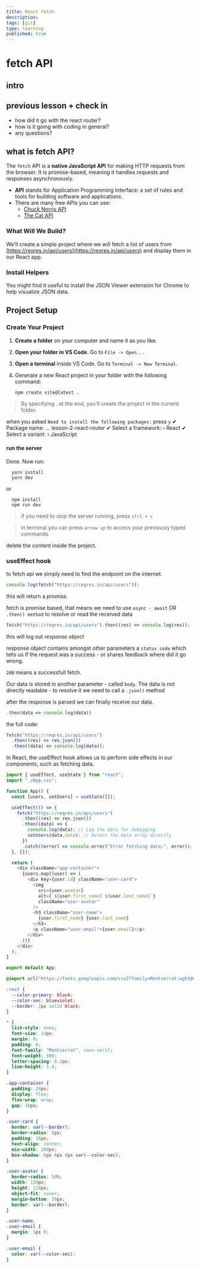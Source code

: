 ```yaml
---
title: React fetch
description:
tags: [git]
type: learning
published: true
---
```


# fetch API

## intro

## previous lesson + check in

- how did it go with the react router?
- how is it going with coding in general?
- any questions?

## what is fetch API?

The `fetch` API is a **native JavaScript API** for making HTTP requests from the browser. It is promise-based, meaning it handles requests and responses asynchronously.

- **API** stands for Application Programming Interface: a set of rules and tools for building software and applications.
- There are many free APIs you can use:
  - [Chuck Norris API](https://api.chucknorris.io/jokes/random)
  - [The Cat API](https://api.thecatapi.com/v1/images/search)

### What Will We Build?

We’ll create a simple project where we will fetch a list of users from [https://reqres.in/api/users](https://reqres.in/api/users) and display them in our React app.

### Install Helpers

You might find it useful to install the JSON Viewer extension for Chrome to help visualize JSON data.

## Project Setup

### Create Your Project

1. **Create a folder** on your computer and name it as you like.
2. **Open your folder in VS Code**. Go to `File -> Open...`
3. **Open a terminal** inside VS Code. Go to `Terminal -> New Terminal`.
4. Generate a new React project in your folder with the following command:

   ```bash
   npm create vite@latest .
   ```

> By specifying . at the end, you’ll create the project in the current folder.

when you asked `Need to install the following packages:` press `y`
✔ Package name: … lesson-2-react-router
✔ Select a framework: › React
✔ Select a variant: › JavaScript

#### run the server

Done. Now run:

```
  yarn install
  yarn dev
```

or

```
  npm install
  npm run dev
```

> if you need to stop the server running, press `ctrl + c`

> in terminal you can press `arrow up` to access your previously typed commands

delete the content inside the project.

### useEffect hook

to fetch api we simply need to find the endpoint on the internet.

```js
console.log(fetch("https://reqres.in/api/users"));
```

this will return a _promise_.

fetch is promise based, that means we need to use `async - await` OR `.then() method` to resolve or read the received data

```js
fetch("https://reqres.in/api/users").then((res) => console.log(res));
```

this will log out _response object_

response object contains amongst other parameters a `status code` which tells us if the request was a success - or shares feedback where did it go wrong.

`200` means a successfull fetch.

Our data is stored in another parameter - called `body`. The data is not directly readable - to resolve it we need to call a `.json()` method

after the response is parsed we can finally receive our data.

```js
.then(data => console.log(data))
```

the full code:

```js
fetch("https://reqres.in/api/users")
  .then((res) => res.json())
  .then((data) => console.log(data));
```

In React, the useEffect hook allows us to perform side effects in our components, such as fetching data.

```js
import { useEffect, useState } from "react";
import "./App.css";

function App() {
  const [users, setUsers] = useState([]);

  useEffect(() => {
    fetch("https://reqres.in/api/users")
      .then((res) => res.json())
      .then((data) => {
        console.log(data); // Log the data for debugging
        setUsers(data.data); // Access the data array directly
      })
      .catch((error) => console.error("Error fetching data:", error));
  }, []);

  return (
    <div className="app-container">
      {users.map((user) => (
        <div key={user.id} className="user-card">
          <img
            src={user.avatar}
            alt={`${user.first_name} ${user.last_name}`}
            className="user-avatar"
          />
          <h3 className="user-name">
            {user.first_name} {user.last_name}
          </h3>
          <p className="user-email">{user.email}</p>
        </div>
      ))}
    </div>
  );
}

export default App;
```

```css
@import url("https://fonts.googleapis.com/css2?family=Montserrat:wght@400;500;600;700&display=swap");

:root {
  --color-primary: black;
  --color-sec: blueviolet;
  --border: 2px solid black;
}

* {
  list-style: none;
  font-size: 14px;
  margin: 0;
  padding: 0;
  font-family: "Montserrat", sans-serif;
  font-weight: 900;
  letter-spacing: 0.2px;
  line-height: 1.4;
}

.app-container {
  padding: 24px;
  display: flex;
  flex-wrap: wrap;
  gap: 16px;
}

.user-card {
  border: var(--border);
  border-radius: 8px;
  padding: 16px;
  text-align: center;
  min-width: 200px;
  box-shadow: 6px 6px 0px var(--color-sec);
}

.user-avatar {
  border-radius: 50%;
  width: 120px;
  height: 120px;
  object-fit: cover;
  margin-bottom: 10px;
  border: var(--border);
}

.user-name,
.user-email {
  margin: 5px 0;
}

.user-email {
  color: var(--color-sec);
}
```
